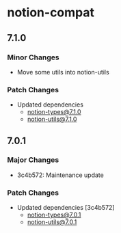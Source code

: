 # notion-compat

## 7.1.0

### Minor Changes

- Move some utils into notion-utils

### Patch Changes

- Updated dependencies
  - notion-types@7.1.0
  - notion-utils@7.1.0

## 7.0.1

### Major Changes

- 3c4b572: Maintenance update

### Patch Changes

- Updated dependencies [3c4b572]
  - notion-types@7.0.1
  - notion-utils@7.0.1
